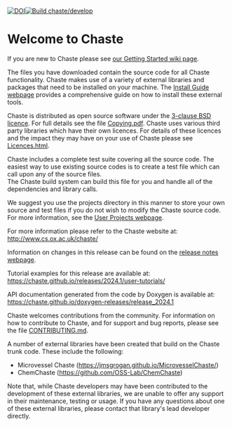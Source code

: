 [![DOI](https://joss.theoj.org/papers/10.21105/joss.01848/status.svg)](https://doi.org/10.21105/joss.01848)[![Build chaste/develop](https://github.com/Chaste/Chaste/actions/workflows/docker-develop-image.yml/badge.svg)](https://github.com/Chaste/Chaste/actions/workflows/docker-develop-image.yml)

# Welcome to Chaste

If you are new to Chaste please see [our Getting Started wiki page](https://chaste.github.io/docs/).

The files you have downloaded contain the source code for all Chaste functionality. 
Chaste makes use of a variety of external libraries and packages that need to be installed on your machine. 
The [Install Guide webpage](https://chaste.github.io/docs/installguides/) 
provides a comprehensive guide on how to install these external tools.

Chaste is distributed as open source software under the [3-clause BSD licence](https://opensource.org/licenses/BSD-3-Clause). 
For full details see the file [Copying.pdf](docs/licencing/Copying.pdf).
Chaste uses various third party libraries which have their own licences. 
For details of these licences and the impact they may have on your use of 
Chaste please see [Licences.html](docs/licencing/Licences.html).

Chaste includes a complete test suite covering all the source code. 
The easiest way to use existing source codes is to create a test file 
which can call upon any of the source files.  
The Chaste build system can build this file for you and handle 
all of the dependencies and library calls.

We suggest you use the projects directory in this manner to store your own 
source and test files if you do not wish to modify the Chaste source code. 
For more information, see the [User Projects webpage](https://chaste.github.io/docs/user-guides/user-projects/).

For more information please refer to the Chaste website at: http://www.cs.ox.ac.uk/chaste/

Information on changes in this release can be found on the [release notes webpage](https://chaste.github.io/docs/release-notes/release-notes/).

Tutorial examples for this release are available at:
https://chaste.github.io/releases/2024.1/user-tutorials/

API documentation generated from the code by Doxygen is available at:
https://chaste.github.io/doxygen-releases/release_2024.1

Chaste welcomes contributions from the community.
For information on how to contribute to Chaste, and for support and bug reports, please see the file [CONTRIBUTING.md](docs/CONTRIBUTING.md).

A number of external libraries have been created that build on the Chaste trunk code. These include the following:
 * Microvessel Chaste (https://jmsgrogan.github.io/MicrovesselChaste/)
 * ChemChaste (https://github.com/OSS-Lab/ChemChaste)

Note that, while Chaste developers may have been contributed to the development of these external libraries, we are unable to offer any support in their maintenance, testing or usage. If you have any questions about one of these external libraries, please contact that library's lead developer directly.
